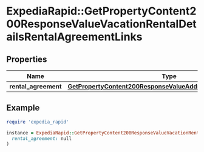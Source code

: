 # ExpediaRapid::GetPropertyContent200ResponseValueVacationRentalDetailsRentalAgreementLinks

## Properties

| Name | Type | Description | Notes |
| ---- | ---- | ----------- | ----- |
| **rental_agreement** | [**GetPropertyContent200ResponseValueAddressLocalizedLinksValue**](GetPropertyContent200ResponseValueAddressLocalizedLinksValue.md) |  | [optional] |

## Example

```ruby
require 'expedia_rapid'

instance = ExpediaRapid::GetPropertyContent200ResponseValueVacationRentalDetailsRentalAgreementLinks.new(
  rental_agreement: null
)
```

